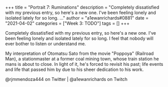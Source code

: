 +++
title = "Portrait 7: Ruminations"
description = "Completely dissatisfied with my previous entry, so here's a new one. I've been feeling lonely and isolated lately for so long. ..."
author = "a1ewanrichards#0881"
date = "2021-04-02"
categories = ["Week 3: TODO"]
tags = []
+++

Completely dissatisfied with my previous entry, so here's a new one. I've been feeling lonely and isolated lately for so long. I feel that nobody will ever bother to listen or understand me.

My interpretation of Otomatsu Sato from the movie "Poppoya" (Railroad Man), a stationmaster at a former coal mining town, whose train station he mans is about to close. In light of it, he's forced to revisit his past; life events and life that passed him by due to his sheer dedication to his work.

@rjmmendoza444 on  Twitter | @a1ewanrichards on Twitch
